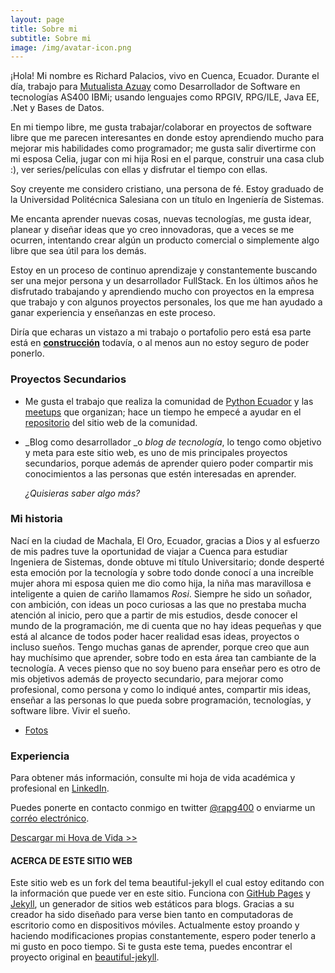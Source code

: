 ```yaml
---
layout: page
title: Sobre mi
subtitle: Sobre mi
image: /img/avatar-icon.png
---
```


¡Hola! Mi nombre es Richard Palacios, vivo en Cuenca, Ecuador. Durante el día, trabajo para [Mutualista Azuay](https://www.mutualistaazuay.com/) como Desarrollador de Software en tecnologías AS400 IBMi; usando lenguajes como RPGIV, RPG/ILE, Java EE, .Net y Bases de Datos.


En mi tiempo libre, me gusta trabajar/colaborar en proyectos de software libre que me parecen interesantes en donde estoy aprendiendo mucho  para mejorar mis habilidades como programador; me gusta salir divertirme con mi esposa Celia, jugar con mi hija Rosi en el parque, construir una casa club :), ver series/películas con ellas y disfrutar el tiempo con ellas.


Soy creyente me considero cristiano, una persona de fé. Estoy graduado de la Universidad Politécnica Salesiana con un título en Ingeniería de Sistemas.


Me encanta aprender nuevas cosas, nuevas tecnologías, me gusta idear, planear y diseñar ideas que yo creo innovadoras, que a veces se me ocurren, intentando crear algún un producto comercial o simplemente algo libre que sea útil para los demás.

Estoy en un proceso de continuo aprendizaje y constantemente buscando ser una mejor persona y un desarrollador FullStack. En los últimos años he disfrutado trabajando y aprendiendo mucho con proyectos en la empresa que trabajo y con algunos proyectos personales, los que me han ayudado a ganar experiencia y enseñanzas en este proceso.

Diría que echaras un vistazo a mi trabajo o portafolio pero está esa parte está en __[construcción](#)__ todavía, o al menos aun no estoy seguro de poder ponerlo.


### Proyectos Secundarios

* Me gusta el trabajo que realiza la comunidad de [Python Ecuador](https://pythonecuador.org/) y las [meetups]( https://www.meetup.com/es-ES/python-ecuador/) que organizan; hace un tiempo he empecé a ayudar en el [repositorio](https://github.com/PythonEcuador/PythonEcuador.github.io) del sitio web de la comunidad.

* _Blog como desarrollador _o _blog de tecnología_, lo tengo como objetivo y meta para este sitio web, es uno de mis principales proyectos secundarios, porque además de aprender quiero poder compartir mis conocimientos a las personas que estén interesadas en aprender.

  _¿Quisieras saber algo más?_



### Mi historia

Nací en la ciudad de Machala, El Oro, Ecuador, gracias a Dios y al esfuerzo de mis padres tuve la oportunidad de viajar a Cuenca para estudiar Ingeniera de Sistemas, donde obtuve mi título Universitario; donde desperté esta emoción por la tecnología y sobre todo donde conocí a una increíble mujer ahora mi esposa quien me dio como hija, la niña mas maravillosa e inteligente a quien de cariño llamamos _Rosi_. 
Siempre he sido un soñador, con ambición, con ideas un poco curiosas a las que no prestaba mucha atención al inicio, pero que a partir de mis estudios,  desde conocer el mundo de la programación, me di cuenta que no hay ideas pequeñas y que está al alcance de todos poder hacer realidad esas ideas, proyectos o incluso sueños. 
Tengo muchas ganas de aprender, porque creo que aun hay muchísimo que aprender, sobre todo en esta área tan cambiante de la tecnología.  A veces pienso que no soy bueno para enseñar pero es otro de mis objetivos además de proyecto secundario, para mejorar como profesional, como persona y como lo indiqué antes, compartir mis ideas, enseñar a las personas lo que pueda sobre programación, tecnologías, y software libre. Vivir el sueño.


- [Fotos](https://www.instagram.com/richardpalaciosg/)

### Experiencia

Para obtener  más información, consulte mi hoja de vida académica y profesional en [LinkedIn](https://ec.linkedin.com/in/richardpalaciosgarcia).

Puedes ponerte en contacto conmigo en twitter [@rapg400](https://twitter.com/rapg400) o enviarme un [corréo electrónico](apalaciosg91@gmail.com).

[Descargar mi Hova de Vida >>](https://drive.google.com/open?id=1EThUjgIdZUR9AbGtksaTrYNVYtyI5Ktw)

#### ACERCA DE ESTE SITIO WEB

Este sitio web es un fork del tema beautiful-jekyll el cual estoy  editando con la información que puede ver en este sitio. Funciona con [GitHub Pages](https://pages.github.com/) y [Jekyll](https://jekyllrb.com/), un generador de sitios web estáticos para blogs. Gracias a su creador ha sido diseñado para verse bien tanto en computadoras de escritorio como en dispositivos móviles. Actualmente estoy proando y haciendo modificaciones propias constantemente, espero poder tenerlo a mi gusto en poco tiempo.
Si te gusta este tema, puedes encontrar el proyecto original en [beautiful-jekyll](https://github.com/daattali/beautiful-jekyll#readme).
